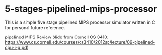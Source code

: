 # 5-stages-pipelined-mips-processor
This is a simple five stage pipelined MIPS processor simulator written in C for personal future reference.

pipelined MIPS Review Slide from Cornell CS 3410:
https://www.cs.cornell.edu/courses/cs3410/2012sp/lecture/09-pipelined-cpu-i-g.pdf
